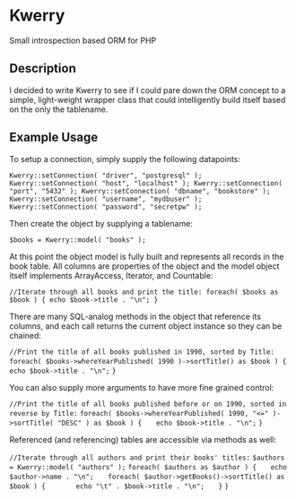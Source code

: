 Kwerry
=========

Small introspection based ORM for PHP

Description
----------

I decided to write Kwerry to see if I could pare down the ORM concept to a simple, light-weight wrapper class that could intelligently build itself based on the only the tablename.

Example Usage
------------------

To setup a connection, simply supply the following datapoints:

`Kwerry::setConnection( "driver", "postgresql" );
Kwerry::setConnection( "host", "localhost" );
Kwerry::setConnection( "port", "5432" );
Kwerry::setConnection( "dbname", "bookstore" );
Kwerry::setConnection( "username", "mydbuser" );
Kwerry::setConnection( "password", "secretpw" );`

Then create the object by supplying a tablename:

`$books = Kwerry::model( "books" );`

At this point the object model is fully built and represents all records in the book table. All columns are properties of the object and the model object itself implements ArrayAccess, Iterator, and Countable:

`//Iterate through all books and print the title:
foreach( $books as $book ) {
	echo $book->title . "\n";
}`

There are many SQL-analog methods in the object that reference its columns, and each call returns the current object instance so they can be chained:

`//Print the title of all books published in 1990, sorted by Title:`
`foreach( $books->whereYearPublished( 1990 )->sortTitle() as $book ) {`
`	echo $book->title . "\n";`
`}`

You can also supply more arguments to have more fine grained control:

`//Print the title of all books published before or on 1990, sorted in reverse by Title:`
`foreach( $books->whereYearPublished( 1990, "<=" )->sortTitle( "DESC" ) as $book ) {`
`	echo $book->title . "\n";`
`}`

Referenced (and referencing) tables are accessible via methods as well:

`//Iterate through all authors and print their books' titles:`
`$authors = Kwerry::model( "authors" );`
`foreach( $authors as $author ) {`
`	echo $author->name . "\n";`
`	foreach( $author->getBooks()->sortTitle() as $book ) {`
`		echo "\t" . $book->title . "\n";`
`	}`
`}`
